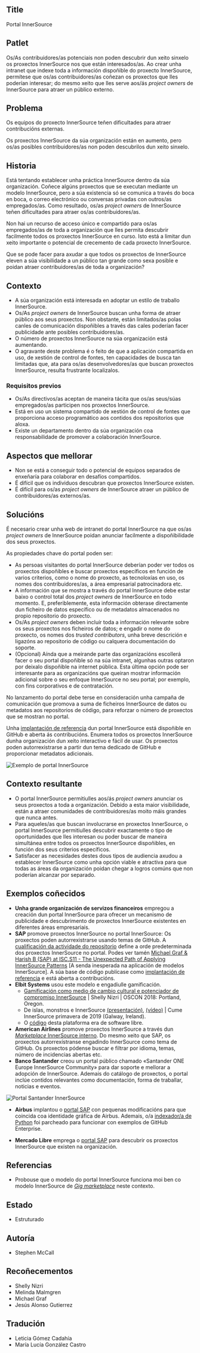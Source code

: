 ## Title

Portal InnerSource

## Patlet

Os/As contribuidores/as potenciais non poden descubrir dun xeito sinxelo os proxectos InnerSource nos que están interesados/as. Ao crear unha intranet que indexe toda a información dispoñible do proxecto InnerSource, permítese que os/as contribuidores/as coñezan os proxectos que lles poderían interesar; do mesmo xeito que lles serve aos/ás *project owners* de InnerSource para atraer un público externo.

## Problema

Os equipos do proxecto InnerSource teñen dificultades para atraer contribucións externas.

Os proxectos InnerSource da súa organización están en aumento, pero os/as posibles contribuidores/as non poden descubrilos dun xeito sinxelo.

## Historia

Está tentando establecer unha práctica InnerSource dentro da súa organización. Coñece algúns proxectos que se executan mediante un modelo InnerSource, pero a súa existencia só se comunica a través do boca en boca, o correo electrónico ou conversas privadas con outros/as empregados/as. Como resultado, os/as *project owners* de InnerSource teñen dificultades para atraer os/as contribuidores/as.

Non hai un recurso de acceso único e compartido para os/as empregados/as de toda a organización que lles permita descubrir facilmente todos os proxectos InnerSource en curso. Isto está a limitar dun xeito importante o potencial de crecemento de cada proxecto InnerSource.

Que se pode facer para axudar a que todos os proxectos de InnerSource eleven a súa visibilidade a un público tan grande como sexa posible e poidan atraer contribuidores/as de toda a organización?

## Contexto

* A súa organización está interesada en adoptar un estilo de traballo InnerSource.
* Os/As *project owners* de InnerSource buscan unha forma de atraer público aos seus proxectos. Non obstante, están limitados/as polas canles de comunicación dispoñibles a través das cales poderían facer publicidade ante posibles contribuidores/as.
* O número de proxectos InnerSource na súa organización está aumentando.
* O agravante deste problema é o feito de que a aplicación compartida en uso, de xestión de control de fontes, ten capacidades de busca tan limitadas que, ata para os/as desenvolvedores/as que buscan proxectos InnerSource, resulta frustrante localizalos.

### Requisitos previos

* Os/As directivos/as aceptan de maneira tácita que os/as seus/súas empregados/as participen nos proxectos InnerSource.
* Está en uso un sistema compartido de xestión de control de fontes que proporciona acceso programático aos contidos dos repositorios que aloxa.
* Existe un departamento dentro da súa organización coa responsabilidade de promover a colaboración InnerSource.

## Aspectos que mellorar

* Non se está a conseguir todo o potencial de equipos separados de enxeñaría para colaborar en desafíos compartidos.
* É difícil que os individuos descubran que proxectos InnerSource existen.
* É difícil para os/as *project owners* de InnerSource atraer un público de contribuidores/as externos/as.

## Solucións

É necesario crear unha web de intranet do portal InnerSource na que os/as *project owners* de InnerSource poidan anunciar facilmente a dispoñibilidade dos seus proxectos.

As propiedades chave do portal poden ser:

* As persoas visitantes do portal InnerSource deberían poder ver todos os proxectos dispoñibles e buscar proxectos específicos en función de varios criterios, como o nome do proxecto, as tecnoloxías en uso, os nomes dos contribuidores/as, a área empresarial patrocinadora etc.
* A información que se mostra a través do portal InnerSource debe estar baixo o control total dos *project owners* de InnerSource en todo momento. E, preferiblemente, esta información obterase directamente dun ficheiro de datos específico ou de metadatos almacenados no propio repositorio do proxecto.
* Os/As *project owners* deben incluír toda a información relevante sobre os seus proxectos nos ficheiros de datos; e engadir o nome do proxecto, os nomes dos *trusted contributors*, unha breve descrición e ligazóns ao repositorio de código ou calquera documentación do soporte.
* (Opcional) Aínda que a meirande parte das organizacións escollerá facer o seu portal dispoñible só na súa intranet, algunhas outras optaron por deixalo dispoñible na internet pública. Esta última opción pode ser interesante para as organizacións que queiran mostrar información adicional sobre o seu enfoque InnerSource no seu portal; por exemplo, con fins corporativos e de contratación.

No lanzamento do portal debe terse en consideración unha campaña de comunicación que promova a suma de ficheiros InnerSource de datos ou metadatos aos repositorios de código, para reforzar o número de proxectos que se mostran no portal.

Unha [implantación de referencia](https://github.com/SAP/project-portal-for-innersource) dun portal InnerSource está dispoñible en GitHub e aberta ás contribucións. Enumera todos os proxectos InnerSource dunha organización dun xeito interactivo e fácil de usar. Os proxectos poden autorrexistrarse a partir dun tema dedicado de GitHub e proporcionar metadatos adicionais.

![Exemplo de portal InnerSource](../../../assets/img/portal-overview.png "Exemplo de portal InnerSource")

## Contexto resultante

* O portal InnerSource permitiulles aos/ás *project owners* anunciar os seus proxectos a toda a organización. Debido a esta maior visibilidade, están a atraer comunidades de contribuidores/as moito máis grandes que nunca antes.
* Para aqueles/as que buscan involucrarse en proxectos InnerSource, o portal InnerSource permitiulles descubrir exactamente o tipo de oportunidades que lles interesan ou poder buscar de maneira simultánea entre todos os proxectos InnerSource dispoñibles, en función dos seus criterios específicos.
* Satisfacer as necesidades destes dous tipos de audiencia axudou a establecer InnerSource como unha opción viable e atractiva para que todas as áreas da organización poidan chegar a logros comúns que non poderían alcanzar por separado.

## Exemplos coñecidos

* **Unha grande organización de servizos financeiros** empregou a creación dun portal InnerSource para ofrecer un mecanismo de publicidade e descubrimento de proxectos InnerSource existentes en diferentes áreas empresariais.
* **SAP** promove proxectos InnerSource no portal InnerSource: Os proxectos poden autorrexistrarse usando temas de GitHub. A [cualificación da actividade do repositorio](./repository-activity-score.md) define a orde predeterminada dos proxectos InnerSource no portal. Podes ver tamén [Michael Graf & Harish B (SAP) at ISC.S11 - The Unexpected Path of Applying InnerSource Patterns](https://www.youtube.com/watch?v=6r9QOw9dcQo&list=PLCH-i0B0otNQZQt_QzGR9Il_kE4C6cQRy&index=6) [A senda inesperada na aplicación de modelos InnerSource]. A súa base de código publícase como [implantación de referencia](https://github.com/SAP/project-portal-for-innersource) e está aberta a contribucións.
* **Elbit Systems** usou este modelo e engadiulle gamificación.
  * [Gamificación como medio de cambio cultural e potenciador de compromiso InnerSource](https://www.oreilly.com/library/view/oscon-2018-/9781492026075/video321579.html) | Shelly Nizri | OSCON 2018: Portland, Oregon.
  * De islas, monstros e InnerSource [(presentación)](https://docs.google.com/presentation/d/1P1OCEK9B6eSrVRUclVWY6meSI-qHOBjM_UAPNvCZamU/edit#slide=id.p15), [(vídeo)](https://drive.google.com/file/d/1pM89uHMn0vhE3ayFJDGYcCO8R0tAXXZD/view?usp=drivesdk) | Cume InnerSource primavera de 2019 (Galway, Ireland).
  * O [código](https://gitlab.com/gilda2) desta plataforma era de software libre.
* **American Airlines** promove proxectos InnerSource a través dun [*Marketplace* InnerSource interno](https://tech.aa.com/2020-10-30-innersource/). Do mesmo xeito que SAP, os proxectos autorrexístranse engadindo InnerSource como tema de GitHub. Os proxectos pódense buscar e filtrar por idioma, temas, número de incidencias abertas etc.
* **Banco Santander** creou un portal público chamado «Santander ONE Europe InnerSource Community» para dar soporte e mellorar a adopción de InnerSource. Ademais do catálogo de proxectos, o portal inclúe contidos relevantes como documentación, forma de traballar, noticias e eventos.

![Portal Santander InnerSource](../../../assets/img/santander_portal.png "Portal Santander InnerSource")

* **Airbus** implantou o [portal SAP](https://github.com/SAP/project-portal-for-innersource) con pequenas modificacións para que coincida coa identidade gráfica de Airbus. Ademais, o/a [indexador/a de Python](https://github.com/zkoppert/innersource-crawler) foi parcheado para funcionar con exemplos de GitHub Enterprise.

* **Mercado Libre** emprega o [portal SAP](https://github.com/SAP/project-portal-for-innersource) para descubrir os proxectos InnerSource que existen na organización.

## Referencias

* Probouse que o modelo do portal InnerSource funciona moi ben co modelo InnerSource de [*Gig marketplace*](./gig-marketplace.md) neste contexto.

## Estado

* Estruturado

## Autoría

* Stephen McCall

## Recoñecementos

* Shelly Nizri
* Melinda Malmgren
* Michael Graf
* Jesús Alonso Gutierrez

## Tradución

- Leticia Gómez Cadahía
- María Lucía González Castro
